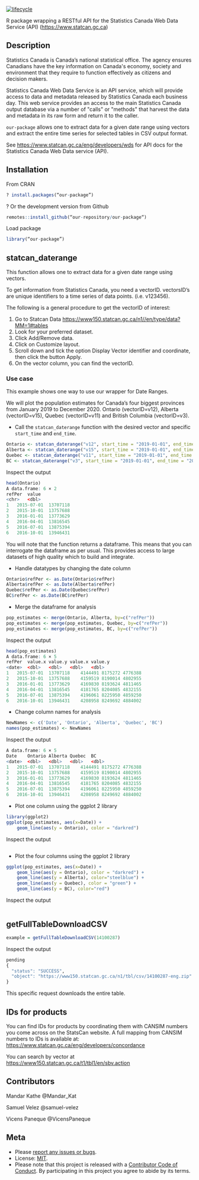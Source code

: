   [![lifecycle](https://img.shields.io/badge/lifecycle-experimental-orange.svg)](https://www.tidyverse.org/lifecycle/#experimental)

R package wrapping a RESTful API for the Statistics Canada Web Data Service (API) (https://www.statcan.gc.ca)

## Description

Statistics Canada is Canada’s national statistical office. The agency ensures Canadians have the key information on Canada's economy, society and environment that they require to function effectively as citizens and decision makers.

Statistics Canada Web Data Service is an API service, which will provide access to data and metadata released by Statistics Canada each business day. This web service provides an access to the main Statistics Canada output database via a number of "calls" or "methods" that harvest the data and metadata in its raw form and return it to the caller.

`our-package` allows one to extract data for a given date range using vectors and extract the entire time series for selected tables in CSV output format.

See https://www.statcan.gc.ca/eng/developers/wds for API docs for the Statistics Canada Web Data service (API).


## Installation

From CRAN


```r
? install.packages(“our-package”)
```

? Or the development version from Github 


```r
remotes::install_github(“our-repository/our-package“)
```

Load package


```r
library(“our-package”)
```



## statcan_daterange
This function allows one to extract data for a given date range using vectors.

To get information from Statistics Canada, you need a vectorID. vectorsID’s are unique identifiers to a time series of data points. (i.e. v123456).

The following is a general procedure to get the vectorID of interest:

1. Go to Statcan Data https://www150.statcan.gc.ca/n1//en/type/data?MM=1#tables
2. Look for your preferred dataset.
3. Click Add/Remove data.
4. Click on Customize layout.
5. Scroll down and tick the option Display Vector identifier and coordinate, then click the button Apply.
6. On the vector column, you can find the vectorID.

### Use case
This example shows one way to use our wrapper for Date Ranges.

We will plot the population estimates for Canada’s four biggest provinces from January 2019 to December 2020. Ontario (vectorID=v12), Alberta (vectorID=v15), Quebec (vectorID=v11) and British Columbia (vectorID=v3). 

* Call the `statcan_daterange` function with the desired vector and specific `start_time` and `end_time`.

```r
Ontario <- statcan_daterange("v12", start_time = "2019-01-01", end_time = "2021-02-18")
Alberta <- statcan_daterange("v15", start_time = "2019-01-01", end_time = "2021-02-18")
Quebec <- statcan_daterange("v11", start_time = "2019-01-01", end_time = "2021-02-18")
BC <- statcan_daterange("v3", start_time = "2019-01-01", end_time = "2021-02-18")
```

Inspect the output

```r
head(Ontario)
A data.frame: 6 × 2
refPer	value
<chr>	<dbl>
1	2015-07-01	13707118
2	2015-10-01	13757688
3	2016-01-01	13773629
4	2016-04-01	13816545
5	2016-07-01	13875394
6	2016-10-01	13946431
```

You will note that the function returns a dataframe. This means that you can interrogate the dataframe as per usual. This provides access to large datasets of high quality which to build and integrate.

* Handle datatypes by changing the date column

```r
Ontario$refPer <- as.Date(Ontario$refPer)
Alberta$refPer <- as.Date(Alberta$refPer)
Quebec$refPer <- as.Date(Quebec$refPer)
BC$refPer <- as.Date(BC$refPer)
```

* Merge the dataframe for analysis

```r
pop_estimates <- merge(Ontario, Alberta, by=c("refPer"))
pop_estimates <- merge(pop_estimates, Quebec, by=c("refPer"))
pop_estimates <- merge(pop_estimates, BC, by=c("refPer"))
```

Inspect the output

```r
head(pop_estimates)
A data.frame: 6 × 5
refPer	value.x	value.y	value.x	value.y
<date>	<dbl>	<dbl>	<dbl>	<dbl>
1	2015-07-01	13707118	4144491	8175272	4776388
2	2015-10-01	13757688	4159519	8190014	4802955
3	2016-01-01	13773629	4169830	8193624	4811465
4	2016-04-01	13816545	4181765	8204085	4832155
5	2016-07-01	13875394	4196061	8225950	4859250
6	2016-10-01	13946431	4208958	8249692	4884002
```

* Change column names for analysis

```r
NewNames <- c('Date', 'Ontario', 'Alberta', 'Quebec', 'BC')
names(pop_estimates) <- NewNames
```

Inspect the output

```r
A data.frame: 6 × 5
Date	Ontario	Alberta	Quebec	BC
<date>	<dbl>	<dbl>	<dbl>	<dbl>
1	2015-07-01	13707118	4144491	8175272	4776388
2	2015-10-01	13757688	4159519	8190014	4802955
3	2016-01-01	13773629	4169830	8193624	4811465
4	2016-04-01	13816545	4181765	8204085	4832155
5	2016-07-01	13875394	4196061	8225950	4859250
6	2016-10-01	13946431	4208958	8249692	4884002
```

* Plot one column using the ggplot 2 library

```r
library(ggplot2)
ggplot(pop_estimates, aes(x=Date)) + 
    geom_line(aes(y = Ontario), color = "darkred")
```

Inspect the output

```r

```

* Plot the four columns using the ggplot 2 library

```r
ggplot(pop_estimates, aes(x=Date)) + 
    geom_line(aes(y = Ontario), color = "darkred") +
    geom_line(aes(y = Alberta), color="steelblue") +
    geom_line(aes(y = Quebec), color = "green") + 
    geom_line(aes(y = BC), color="red")
```

Inspect the output

```r

```

## getFullTableDownloadCSV


```r
example = getFullTableDownloadCSV(14100287)
```

Inspect the output

```r
pending
{
  "status": "SUCCESS",
  "object": "https://www150.statcan.gc.ca/n1/tbl/csv/14100287-eng.zip"
}
```
This specific request downloads the entire table.

## IDs for products
You can find IDs for products by coordinating them with CANSIM numbers you come across on the StatsCan website.
A full mapping from CANSIM numbers to IDs is available at: https://www.statcan.gc.ca/eng/developers/concordance

You can search by vector at https://www150.statcan.gc.ca/t1/tbl1/en/sbv.action 

## Contributors
Mandar Kathe @Mandar_Kat

Samuel Velez @samuel-velez

Vicens Paneque @VicensPaneque

## Meta

* Please [report any issues or bugs](https://https://github.com/samuel-velez/Statistics_Canada_API_Wrapper/issues).
* License: [MIT](https://github.com/samuel-velez/Statistics_Canada_API_Wrapper/blob/Vicens/LICENSE).
* Please note that this project is released with a [Contributor Code of Conduct](https://github.com/samuel-velez/Statistics_Canada_API_Wrapper/blob/Vicens/CONDUCT.md). By participating in this project you agree to abide by its terms.
